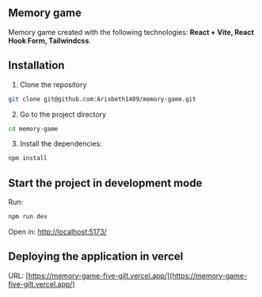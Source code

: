 ## Memory game

Memory game created with the following technologies: **React + Vite, React Hook Form, Tailwindcss**.

## Installation

1. Clone the repository

```bash
git clone git@github.com:Arisbeth1409/memory-game.git
```

2. Go to the project directory

```bash
cd memory-game
```

3. Install the dependencies:

```bash
npm install
```

## Start the project in development mode

Run:

```bash
npm run dev
```

Open in: [http://localhost:5173/](http://localhost:5173)

## Deploying the application in vercel

URL: [https://memory-game-five-gilt.vercel.app/](https://memory-game-five-gilt.vercel.app/)
